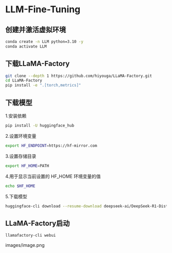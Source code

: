 # LLM-Fine-Tuning
## 创建并激活虚拟环境

```bash
conda create -n LLM python=3.10 -y
conda activate LLM
```

## 下载LLaMA-Factory

```bash
git clone --depth 1 https://github.com/hiyouga/LLaMA-Factory.git
cd LLaMA-Factory
pip install -e ".[torch,metrics]"
```

## 下载模型

  1.安装依赖

  ```bash
  pip install -U huggingface_hub
  ```
  
  2.设置环境变量
  
   ```bash
   export HF_ENDPOINT=https://hf-mirror.com
  ```
  
  3.设置存储目录
  
   ```bash
   export HF_HOME=PATH
  ```
  
  4.用于显示当前设置的 HF_HOME 环境变量的值
  
   ```bash
   echo $HF_HOME
  ```
  
  5.下载模型
  
   ```bash
   huggingface-cli download --resume-download deepseek-ai/DeepSeek-R1-Distill-Qwen-7B
  ```

## LLaMA-Factory启动

```bash
llamafactory-cli webui
```

images/image.png
